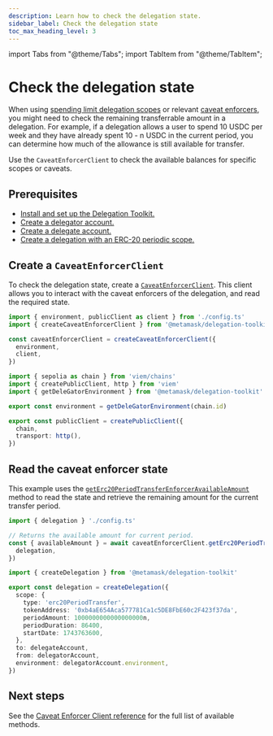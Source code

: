 ```yaml
---
description: Learn how to check the delegation state.
sidebar_label: Check the delegation state
toc_max_heading_level: 3
---
```


import Tabs from "@theme/Tabs";
import TabItem from "@theme/TabItem";

# Check the delegation state

When using [spending limit delegation scopes](use-delegation-scopes/spending-limit.md) or relevant [caveat enforcers](../../reference/delegation/caveats.md),
you might need to check the remaining transferrable amount in a delegation.
For example, if a delegation allows a user to spend 10 USDC per week and they have already spent 10 - n USDC in the current period,
you can determine how much of the allowance is still available for transfer.

Use the `CaveatEnforcerClient` to check the available balances for specific scopes or caveats.

## Prerequisites

- [Install and set up the Delegation Toolkit.](../../get-started/install.md)
- [Create a delegator account.](execute-on-smart-accounts-behalf.md#3-create-a-delegator-account)
- [Create a delegate account.](execute-on-smart-accounts-behalf.md#4-create-a-delegate-account)
- [Create a delegation with an ERC-20 periodic scope.](use-delegation-scopes/spending-limit.md#erc-20-periodic-scope)

## Create a `CaveatEnforcerClient`

To check the delegation state, create a [`CaveatEnforcerClient`](../../reference/delegation/caveat-enforcer-client.md).
This client allows you to interact with the caveat enforcers of the delegation, and read the required state.

<Tabs>
<TabItem value="example.ts">

```typescript
import { environment, publicClient as client } from './config.ts'
import { createCaveatEnforcerClient } from '@metamask/delegation-toolkit'

const caveatEnforcerClient = createCaveatEnforcerClient({
  environment,
  client,
})
```

</TabItem>
<TabItem value="config.ts">

```typescript
import { sepolia as chain } from 'viem/chains'
import { createPublicClient, http } from 'viem'
import { getDeleGatorEnvironment } from '@metamask/delegation-toolkit'

export const environment = getDeleGatorEnvironment(chain.id)

export const publicClient = createPublicClient({
  chain,
  transport: http(),
})
```

</TabItem>
</Tabs>

## Read the caveat enforcer state

This example uses the [`getErc20PeriodTransferEnforcerAvailableAmount`](../../reference/delegation/caveat-enforcer-client.md#geterc20periodtransferenforceravailableamount) method to read the state and retrieve the remaining amount for the current transfer period.

<Tabs>
<TabItem value="example.ts">

```typescript
import { delegation } './config.ts'

// Returns the available amount for current period. 
const { availableAmount } = await caveatEnforcerClient.getErc20PeriodTransferEnforcerAvailableAmount({
  delegation,
})
```

</TabItem>
<TabItem value="config.ts">

```typescript
import { createDelegation } from '@metamask/delegation-toolkit'

export const delegation = createDelegation({
  scope: {
    type: 'erc20PeriodTransfer',
    tokenAddress: '0xb4aE654Aca577781Ca1c5DE8FbE60c2F423f37da',
    periodAmount: 1000000000000000000n,
    periodDuration: 86400,
    startDate: 1743763600,
  },
  to: delegateAccount,
  from: delegatorAccount,
  environment: delegatorAccount.environment,
})
```

</TabItem>
</Tabs>

## Next steps

See the [Caveat Enforcer Client reference](../../reference/delegation/caveat-enforcer-client.md) for the full list of available methods.
